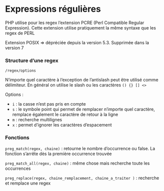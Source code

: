 # Expressions régulières

PHP utilise pour les regex l’extension PCRE (Perl Compatible Regular Expression). Cette extension utilise pratiquement la même syntaxe que les regex de PERL

Extension POSIX => dépréciée depuis la version 5.3. Supprimée dans la version 7

### Structure d’une regex

`/regex/options`

N’importe quel caractère à l’exception de l’antislash peut être utilisé comme délimiteur. En général on utilise le slash ou les caractères `() {} [] <>`

Options :

- `i` : la casse n’est pas pris en compte
- `s` : le symbole point qui permet de remplacer n’importe quel caractère, remplace également le caractère de retour à la ligne
- `m` : recherche multilignes
- `x` : permet d’ignorer les caractères d’espacement

### Fonctions

`preg_match(regex, chaine)` : retourne le nombre d’occurrence ou false. La fonction s’arrête dès la première occurrence trouvée

`preg_match_all(regex, chaine)` : même chose mais recherche toute les occurrences

`preg_replace(regex, chaine_remplacement, chaine_a_traiter )` : recherche et remplace une regex

